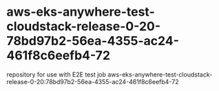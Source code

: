 # aws-eks-anywhere-test-cloudstack-release-0-20-78bd97b2-56ea-4355-ac24-461f8c6eefb4-72
repository for use with E2E test job aws-eks-anywhere-test-cloudstack-release-0-20:78bd97b2-56ea-4355-ac24-461f8c6eefb4-72
